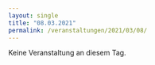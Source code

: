 ```yaml
---
layout: single
title: "08.03.2021"
permalink: /veranstaltungen/2021/03/08/
---
```


Keine Veranstaltung an diesem Tag.
